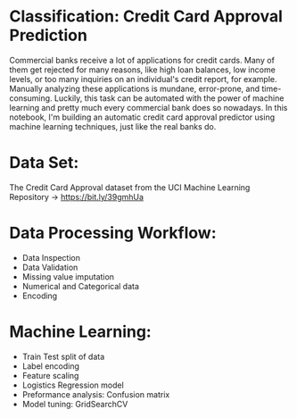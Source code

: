 # Classification: Credit Card Approval Prediction

Commercial banks receive a lot of applications for credit cards. Many of them get rejected for many reasons, like high loan balances, low income levels, or too many inquiries on an individual's credit report, for example. Manually analyzing these applications is mundane, error-prone, and time-consuming. Luckily, this task can be automated with the power of machine learning and pretty much every commercial bank does so nowadays. In this notebook, I'm building an automatic credit card approval predictor using machine learning techniques, just like the real banks do.

# Data Set: 
  The Credit Card Approval dataset from the UCI Machine Learning Repository
  -> https://bit.ly/39gmhUa

# Data Processing Workflow:
- Data Inspection
- Data Validation
- Missing value imputation
- Numerical and Categorical data
- Encoding

# Machine Learning:
- Train Test split of data
- Label encoding
- Feature scaling
- Logistics Regression model
- Preformance analysis: Confusion matrix
- Model tuning: GridSearchCV
